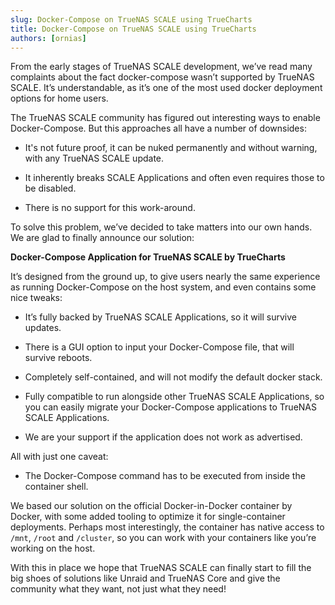 ```yaml
---
slug: Docker-Compose on TrueNAS SCALE using TrueCharts
title: Docker-Compose on TrueNAS SCALE using TrueCharts
authors: [ornias]
---
```

From the early stages of TrueNAS SCALE development, we’ve read many complaints about the fact docker-compose wasn’t supported by TrueNAS SCALE. It’s understandable, as it’s one of the most used docker deployment options for home users.

The TrueNAS SCALE community has figured out interesting ways to enable Docker-Compose. But this approaches all have a number of downsides:

-    It's not future proof, it can be nuked permanently and without warning, with any TrueNAS SCALE update.

-    It inherently breaks SCALE Applications and often even requires those to be disabled.

-    There is no support for this work-around.

To solve this problem, we’ve decided to take matters into our own hands. We are glad to finally announce our solution:

**Docker-Compose Application for TrueNAS SCALE by TrueCharts**

It’s designed from the ground up, to give users nearly the same experience as running Docker-Compose on the host system, and even contains some nice tweaks:

-    It’s fully backed by TrueNAS SCALE Applications, so it will survive updates.

-    There is a GUI option to input your Docker-Compose file, that will survive reboots.

-    Completely self-contained, and will not modify the default docker stack.

-    Fully compatible to run alongside other TrueNAS SCALE Applications, so you can easily migrate your Docker-Compose applications to TrueNAS SCALE Applications.

-    We are your support if the application does not work as advertised.

All with just one caveat:

-    The Docker-Compose command has to be executed from inside the container shell.

We based our solution on the official Docker-in-Docker container by Docker, with some added tooling to optimize it for single-container deployments. Perhaps most interestingly, the container has native access to `/mnt`, `/root` and `/cluster`, so you can work with your containers like you’re working on the host.

With this in place we hope that TrueNAS SCALE can finally start to fill the big shoes of solutions like Unraid and TrueNAS Core and give the community what they want, not just what they need!
